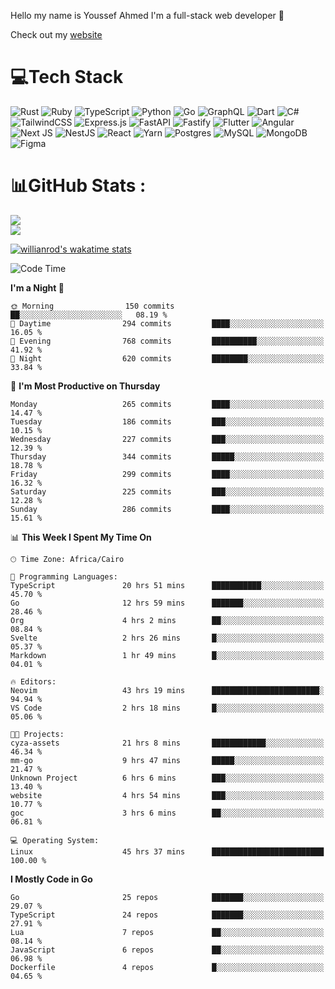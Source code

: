 Hello my name is Youssef Ahmed I'm a full-stack web developer 👋

Check out my [website](https://youssefahmed.vercel.app)
 
# 💻Tech Stack

![Rust](https://img.shields.io/badge/rust-%23000000.svg?style=for-the-badge&logo=rust&logoColor=white) ![Ruby](https://img.shields.io/badge/ruby-%23CC342D.svg?style=for-the-badge&logo=ruby&logoColor=white) ![TypeScript](https://img.shields.io/badge/typescript-%23007ACC.svg?style=for-the-badge&logo=typescript&logoColor=white) ![Python](https://img.shields.io/badge/python-3670A0?style=for-the-badge&logo=python&logoColor=ffdd54) ![Go](https://img.shields.io/badge/go-%2300ADD8.svg?style=for-the-badge&logo=go&logoColor=white) ![GraphQL](https://img.shields.io/badge/-GraphQL-E10098?style=for-the-badge&logo=graphql&logoColor=white) ![Dart](https://img.shields.io/badge/dart-%230175C2.svg?style=for-the-badge&logo=dart&logoColor=white) ![C#](https://img.shields.io/badge/c%23-%23239120.svg?style=for-the-badge&logo=c-sharp&logoColor=white) ![TailwindCSS](https://img.shields.io/badge/tailwindcss-%2338B2AC.svg?style=for-the-badge&logo=tailwind-css&logoColor=white) ![Express.js](https://img.shields.io/badge/express.js-%23404d59.svg?style=for-the-badge&logo=express&logoColor=%2361DAFB) ![FastAPI](https://img.shields.io/badge/FastAPI-005571?style=for-the-badge&logo=fastapi) ![Fastify](https://img.shields.io/badge/fastify-%23000000.svg?style=for-the-badge&logo=fastify&logoColor=white) ![Flutter](https://img.shields.io/badge/Flutter-%2302569B.svg?style=for-the-badge&logo=Flutter&logoColor=white) ![Angular](https://img.shields.io/badge/angular-%23DD0031.svg?style=for-the-badge&logo=angular&logoColor=white) ![Next JS](https://img.shields.io/badge/Next-black?style=for-the-badge&logo=next.js&logoColor=white) ![NestJS](https://img.shields.io/badge/nestjs-%23E0234E.svg?style=for-the-badge&logo=nestjs&logoColor=white) ![React](https://img.shields.io/badge/react-%2320232a.svg?style=for-the-badge&logo=react&logoColor=%2361DAFB) ![Yarn](https://img.shields.io/badge/yarn-%232C8EBB.svg?style=for-the-badge&logo=yarn&logoColor=white) ![Postgres](https://img.shields.io/badge/postgres-%23316192.svg?style=for-the-badge&logo=postgresql&logoColor=white) ![MySQL](https://img.shields.io/badge/mysql-%2300f.svg?style=for-the-badge&logo=mysql&logoColor=white) ![MongoDB](https://img.shields.io/badge/MongoDB-%234ea94b.svg?style=for-the-badge&logo=mongodb&logoColor=white)     ![Figma](https://img.shields.io/badge/figma-%23F24E1E.svg?style=for-the-badge&logo=figma&logoColor=white)

# 📊GitHub Stats :

![](https://github-readme-stats.vercel.app/api?username=joetifa2003&theme=tokyonight&hide_border=false&include_all_commits=false&count_private=false)<br/>
![](https://github-readme-streak-stats.herokuapp.com/?user=joetifa2003&theme=tokyonight&hide_border=false)<br/>

[![willianrod's wakatime stats](https://github-readme-stats.vercel.app/api/wakatime?username=joetifa2003&layout=compact)](https://github.com/anuraghazra/github-readme-stats)
<!--START_SECTION:waka-->
![Code Time](http://img.shields.io/badge/Code%20Time-3%2C186%20hrs%2047%20mins-blue)

**I'm a Night 🦉** 

```text
🌞 Morning                150 commits         ██░░░░░░░░░░░░░░░░░░░░░░░   08.19 % 
🌆 Daytime                294 commits         ████░░░░░░░░░░░░░░░░░░░░░   16.05 % 
🌃 Evening                768 commits         ██████████░░░░░░░░░░░░░░░   41.92 % 
🌙 Night                  620 commits         ████████░░░░░░░░░░░░░░░░░   33.84 % 
```
📅 **I'm Most Productive on Thursday** 

```text
Monday                   265 commits         ████░░░░░░░░░░░░░░░░░░░░░   14.47 % 
Tuesday                  186 commits         ███░░░░░░░░░░░░░░░░░░░░░░   10.15 % 
Wednesday                227 commits         ███░░░░░░░░░░░░░░░░░░░░░░   12.39 % 
Thursday                 344 commits         █████░░░░░░░░░░░░░░░░░░░░   18.78 % 
Friday                   299 commits         ████░░░░░░░░░░░░░░░░░░░░░   16.32 % 
Saturday                 225 commits         ███░░░░░░░░░░░░░░░░░░░░░░   12.28 % 
Sunday                   286 commits         ████░░░░░░░░░░░░░░░░░░░░░   15.61 % 
```


📊 **This Week I Spent My Time On** 

```text
🕑︎ Time Zone: Africa/Cairo

💬 Programming Languages: 
TypeScript               20 hrs 51 mins      ███████████░░░░░░░░░░░░░░   45.70 % 
Go                       12 hrs 59 mins      ███████░░░░░░░░░░░░░░░░░░   28.46 % 
Org                      4 hrs 2 mins        ██░░░░░░░░░░░░░░░░░░░░░░░   08.84 % 
Svelte                   2 hrs 26 mins       █░░░░░░░░░░░░░░░░░░░░░░░░   05.37 % 
Markdown                 1 hr 49 mins        █░░░░░░░░░░░░░░░░░░░░░░░░   04.01 % 

🔥 Editors: 
Neovim                   43 hrs 19 mins      ████████████████████████░   94.94 % 
VS Code                  2 hrs 18 mins       █░░░░░░░░░░░░░░░░░░░░░░░░   05.06 % 

🐱‍💻 Projects: 
cyza-assets              21 hrs 8 mins       ████████████░░░░░░░░░░░░░   46.34 % 
mm-go                    9 hrs 47 mins       █████░░░░░░░░░░░░░░░░░░░░   21.47 % 
Unknown Project          6 hrs 6 mins        ███░░░░░░░░░░░░░░░░░░░░░░   13.40 % 
website                  4 hrs 54 mins       ███░░░░░░░░░░░░░░░░░░░░░░   10.77 % 
goc                      3 hrs 6 mins        ██░░░░░░░░░░░░░░░░░░░░░░░   06.81 % 

💻 Operating System: 
Linux                    45 hrs 37 mins      █████████████████████████   100.00 % 
```

**I Mostly Code in Go** 

```text
Go                       25 repos            ███████░░░░░░░░░░░░░░░░░░   29.07 % 
TypeScript               24 repos            ███████░░░░░░░░░░░░░░░░░░   27.91 % 
Lua                      7 repos             ██░░░░░░░░░░░░░░░░░░░░░░░   08.14 % 
JavaScript               6 repos             ██░░░░░░░░░░░░░░░░░░░░░░░   06.98 % 
Dockerfile               4 repos             █░░░░░░░░░░░░░░░░░░░░░░░░   04.65 % 
```




<!--END_SECTION:waka-->
